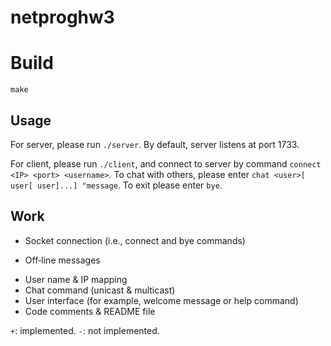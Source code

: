 netproghw3
========================================================

# Build

`make`

## Usage

For server, please run `./server`. By default, server listens at
port 1733.

For client, please run `./client`, and connect to server by command
`connect <IP> <port> <username>`. To chat with others, please enter
`chat <user>[ user[ user]...] "message`. To exit please enter `bye`.


## Work

+ Socket connection (i.e., connect and bye commands)
- Off‐line messages
+ User name & IP mapping
+ Chat command (unicast & multicast)
+ User interface (for example, welcome message or help command)
+ Code comments & README file

`+`: implemented.
`-`: not implemented.
